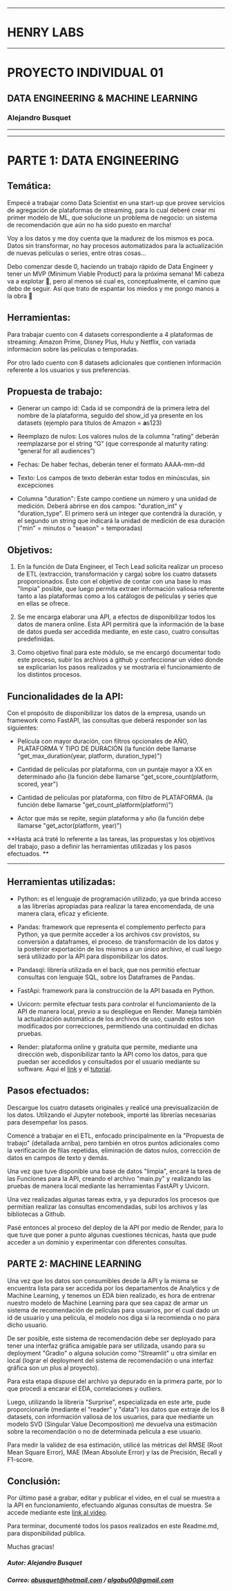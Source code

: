 
------------

# HENRY LABS

------------

# PROYECTO INDIVIDUAL 01
## DATA ENGINEERING & MACHINE LEARNING
### Alejandro Busquet
------------

------------



# PARTE 1: DATA ENGINEERING

## Temática:

Empecé a trabajar como Data Scientist en una start-up que provee servicios de agregación de plataformas de streaming, para lo cual deberé crear mi primer modelo de ML, que solucione un problema de negocio: un sistema de recomendación que aún no ha sido puesto en marcha!

Voy a los datos y me doy cuenta que la madurez de los mismos es poca. Datos sin transformar, no hay procesos automatizados para la actualización de nuevas películas o series, entre otras cosas...

Debo comenzar desde 0, haciendo un trabajo rápido de Data Engineer y tener un MVP (Minimum Viable Product) para la próxima semana! Mi cabeza va a explotar 🤯, pero al menos sé cual es, conceptualmente, el camino que debo de seguir. Así que trato de espantar los miedos y me pongo manos a la obra 💪

## Herramientas:

Para trabajar cuento con 4 datasets correspondiente a 4 plataformas de streaming: Amazon Prime, Disney Plus, Hulu y Netflix, con variada informacion sobre las películas o temporadas.

Por otro lado cuento con 8 datasets adicionales que contienen información referente a los usuarios y sus preferencias.

## Propuesta de trabajo:

- Generar un campo id: Cada id se compondrá de la primera letra del nombre de la plataforma, seguido del show_id ya presente en los datasets (ejemplo para títulos de Amazon = **a**s123)

- Reemplazo de nulos: Los valores nulos de la columna "rating" deberán reemplazarse por el string “G” (que corresponde al maturity rating: “general for all audiences”)

- Fechas: De haber fechas, deberán tener el formato AAAA-mm-dd

- Texto: Los campos de texto deberán estar todos en minúsculas, sin excepciones

- Columna "duration": Este campo contiene un número y una unidad de medición. Deberá abrirse en dos campos: "duration_int" y "duration_type". El primero será un integer que contendrá la duración, y el segundo un string que indicará la unidad de medición de esa duración ("min" = minutos o "season" = temporadas)

## Objetivos:

1. En la función de Data Engineer, el Tech Lead solicita realizar un proceso de ETL (extracción, transformación y carga) sobre los cuatro datasets proporcionados. Esto con el objetivo de contar con una base lo mas "limpia" posible, que luego permita extraer información valiosa referente tanto a las plataformas como a los catálogos de películas y series que en ellas se ofrece.

2. Se me encarga elaborar una API, a efectos de disponibilizar todos los datos de manera online. Esta API permitirá que la información de la base de datos pueda ser accedida mediante, en este caso, cuatro consultas predefinidas.

3. Como objetivo final para este módulo, se me encargó documentar todo este proceso, subir los archivos a github y confeccionar un video donde se explicarían los pasos realizados y se mostraría el funcionamiento de los distintos procesos.

## Funcionalidades de la API:

Con el propósito de disponibilizar los datos de la empresa, usando un framework como FastAPI, las consultas que deberá responder son las siguientes:

- Película con mayor duración, con filtros opcionales de AÑO, PLATAFORMA Y TIPO DE DURACIÓN (la función debe llamarse "get_max_duration(year, platform, duration_type)")

- Cantidad de películas por plataforma, con un puntaje mayor a XX en determinado año (la función debe llamarse "get_score_count(platform, scored, year")

- Cantidad de películas por plataforma, con filtro de PLATAFORMA. (la función debe llamarse "get_count_platform(platform)")

- Actor que más se repite, según plataforma y año (la función debe llamarse "get_actor(platform, year)")

**Hasta acá traté lo referente a las tareas, las propuestas y los objetivos del trabajo, paso a definir las herramientas utilizadas y los pasos efectuados.
**

------------


## Herramientas utilizadas:

- Python: es el lenguaje de programación utilizado, ya que brinda acceso a las librerías apropiadas para realizar la tarea encomendada, de una manera clara, eficaz y eficiente.

- Pandas: framework que representa el complemento perfecto para Python, ya que permite acceder a los archivos csv provistos, su conversión a dataframes, el proceso. de transformación de los datos y la posterior exportación de los mismos a un único archivo, el cual luego será utilizado por la API para disponibilizar los datos.

- Pandasql: librería utilizada en el back, que nos permitió efectuar consultas con lenguaje SQL, sobre los Dataframes de Pandas.

- FastApi: framework para la construcción de la API basada en Python.

- Uvicorn: permite efectuar tests para controlar el funciomaniento de la API de manera local, previo a su despliegue en Render. Maneja también la actualización automática de los archivos de uso, cuando estos son modificados por correcciones, permitiendo una continuidad en dichas pruebas.

- Render: plataforma online y gratuita que permite, mediante una dirección web, disponibilizar tanto la API como los datos, para que puedan ser accedidos y consultados por el usuario mediante su software. Aquí el [link](https://render.com/docs/free#free-web-services "link") y el [tutorial](https://github.com/HX-FNegrete/render-fastapi-tutorial "tutorial").

## Pasos efectuados:

Descargue los cuatro datasets originales y realicé una previsualización de los datos.
Utilizando el Jupyter notebook, importé las librerías necesarias para desempeñar los pasos.

Comencé a trabajar en el ETL, enfocado principalmente en la "Propuesta de trabajo" (detallada arriba), pero también en otros puntos adicionales como la verificación de filas repetidas, eliminación de datos nulos, corrección de datos en campos de texto y demás.

Una vez que tuve disponible una base de datos "limpia", encaré la tarea de las Funciones para la API, creando el archivo "main.py" y realizando las pruebas de manera local mediante las herramientas FastAPI y Uvicorn.

Una vez realizadas algunas tareas extra, y ya depurados los procesos que permitían realizar las consultas encomendadas, subí los archivos y las bibliotecas a Github.

Pasé entonces al proceso del deploy de la API por medio de Render, para lo que tuve que poner a punto algunas cuestiones técnicas, hasta que pude acceder a un dominio y experimentar con diferentes consultas.

## PARTE 2: MACHINE LEARNING

Una vez que los datos son consumibles desde la API y la misma se encuentra lista para ser accedida por los departamentos de Analytics y de Machine Learning, y tenemos un EDA bien realizado, es hora de entrenar nuestro modelo de Machine Learning para que sea capaz de armar un sistema de recomendación de películas para usuarios, por el cual dado un id de usuario y una película, el modelo nos diga si la recomienda o no para dicho usuario.

De ser posible, este sistema de recomendación debe ser deployado para tener una interfaz gráfica amigable para ser utilizada, usando para su deployment "Gradio" o alguna solución como "Streamlit" u otra similar en local (lograr el deployment del sistema de recomendación o una interfaz gráfica son un plus al proyecto).

Para esta etapa dispuse del archivo ya depurado en la primera parte, por lo que procedí a encarar el EDA, correlaciones y outliers.

Luego, utilizando la librería "Surprise", especializada en este arte, pude proporcionarle (mediante el "reader" y "data") los datos que extraje de los 8 datasets, con información valiosa de los usuarios, para que mediante un modelo SVD (Singular Value Decomposition) me devuelva una estimación sobre la recomendación o no de determinada película a ese usuario.

Para medir la validez de esa estimación, utilicé las métricas del RMSE (Root Mean Square Error), MAE (Mean Absolute Error) y las de Precisión, Recall y F1-score.

## Conclusión:

Por último pasé a grabar, editar y publicar el video, en el cual se muestra a la API en funcionamiento, efectuando algunas consultas de muestra. Se accede mediante este [link al video](https://youtu.be/f0zM91a6HRM "link al video").

Para terminar, documenté todos los pasos realizados en este Readme.md, para disponibilidad pública.

Muchas gracias!

##### Autor: Alejandro Busquet
##### Correo: abusquet@hotmail.com / algabu00@gmail.com

